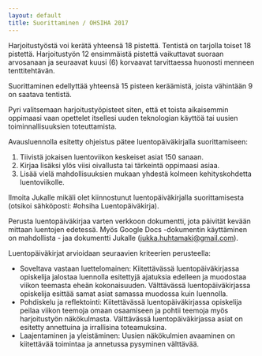 ```yaml
---
layout: default
title: Suorittaminen / OHSIHA 2017
---
```


Harjoitustyöstä voi kerätä yhteensä 18 pistettä. Tentistä on tarjolla toiset 18 pistettä. Harjoitustyön 12 ensimmäistä pistettä vaikuttavat suoraan arvosanaan ja seuraavat kuusi (6) korvaavat tarvittaessa huonosti menneen tenttitehtävän.  

Suorittaminen edellyttää yhteensä 15 pisteen keräämistä, joista vähintään 9 on saatava tentistä.

Pyri valitsemaan harjoitustyöpisteet siten, että et toista aikaisemmin oppimaasi vaan opettelet itsellesi uuden teknologian käyttöä tai uusien toiminnallisuuksien toteuttamista.

Avausluennolla esitetty ohjeistus pätee luentopäiväkirjalla suorittamiseen:

1. Tiivistä jokaisen luentoviikon keskeiset asiat 150 sanaan.
1. Kirjaa lisäksi ylös viisi oivallusta tai tärkeintä oppimaasi asiaa. 
1. Lisää vielä mahdollisuuksien mukaan yhdestä kolmeen kehityskohdetta luentoviikolle. 

Ilmoita Jukalle mikäli olet kiinnostunut luentopäiväkirjalla suorittamisesta (otsikoi sähköposti: #ohsiha Luentopäiväkirja).

Perusta luentopäiväkirjaa varten verkkoon dokumentti, jota päivität kevään mittaan luentojen edetessä. Myös Google Docs -dokumentin käyttäminen on mahdollista - jaa dokumentti Jukalle (jukka.huhtamaki@gmail.com). 

Luentopäiväkirjat arvioidaan seuraavien kriteerien perusteella:

* Soveltava vastaan luettelomainen: Kiitettävässä luentopäiväkirjassa opiskelija jalostaa luennolla esitettyjä ajatuksia edelleen ja muodostaa viikon teemasta eheän kokonaisuuden. Välttävässä luentopäiväkirjassa opiskelija esittää samat asiat samassa muodossa kuin luennolla.
* Pohdiskelu ja reflektointi: Kiitettävässä luentopäiväkirjassa opiskelija peilaa viikon teemoja omaan osaamiseen ja pohtii teemoja myös harjoitustyön näkökulmasta. Välttävässä luentopäiväkirjassa asiat on esitetty annettuina ja irrallisina toteamuksina.
* Laajentaminen ja yleistäminen: Uusien näkökulmien avaaminen on kiitettävää toimintaa ja annetussa pysyminen välttävää.